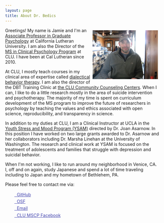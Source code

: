 ```yaml
---
layout: page
title: About Dr. Bedics
---
```



<center>
<img src="https://raw.githubusercontent.com/CLU-MSCP/bedics/master/public/jamie2.jpg" alt="Jamie" align="right" style="width: 42%; height: 42%; margin:8px">
</center> 

Greetings! My name is Jamie and I'm an [Associate Professor in Graduate Psychology](https://www.callutheran.edu/faculty/profile.html?id=jbedics) at California Lutheran University. I am also the Director of the [MS in Clinical Psychology Program](https://www.callutheran.edu/academics/graduate/ms-clinical-psychology/) at CLU. I have been at Cal Lutheran since 2010. 

At CLU, I mostly teach courses in my clinical area of expertise called [dialectical behavior therapy](https://www.callutheran.edu/academics/graduate/psyd-clinical-psychology/dbt.html).  I am also the director of the DBT Training Clinic at [the CLU Community Counseling Centers](http://www.clucounseling.org/services/dbt.html).  When I can, I like to do a little research mostly in the area of suicide intervention and psychotherapy.  The majority of my time is spent on curriculum development of the MS program to improve the future of researchers in psychology by teaching the values and ethics associated with open science, reproducibility, and transparency in science. 

In addition to my duties at CLU, I am a Clinical Instructor at UCLA in the [Youth Stress and Mood Program (YSAM)](http://www2.semel.ucla.edu/youth-stress) directed by Dr. Joan Asarnow. In this position I have worked on two large grants awarded to Dr. Asarnow and her collaborators including Dr. Marsha Linehan at the University of Washington. The research and clinical work at YSAM is focused on the treatment of adolescents and families that struggle with depression and suicidal behavior.

When I'm not working, I like to run around my neighborhood in Venice, CA.  I, off and on again, study Japanese and spend a lot of time traveling including to Japan and my hometown of Bethlehem, PA.  

Please feel free to contact me via:

<div class="contact-buttons" style="line-height:160%;margin-left:30px;margin-top:10px">
<p>
<a href="https://github.com/jdbedics" target="_blank" style="color:#4446af;"><i class="fa fa-github" style="font-size:1em"></i> &nbsp; GitHub<br></a> 
<a href="https://osf.io/h48c6/" target="_blank" style="color:#4446af;"><i class="ai ai-osf-square" style="font-size:1em"></i> &nbsp; OSF<br></a>
<a href="mailto:jbedics@callutheran.edu" target="_blank" style="color:#4446af;"><i class="fa fa-envelope" style="font-size:1em"></i> &nbsp; Email<br></a> 
<a href="https://www.facebook.com/clumscp/" target="_blank" style="color:#4446af;"><i class="fa fa-facebook"></i> &nbsp; CLU MSCP Facebook<br></a>
</p>
</div>


